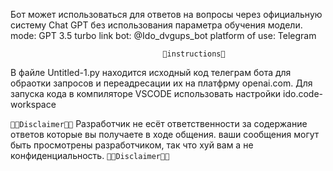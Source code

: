 Бот может использоваться для ответов на вопросы через официальную систему Chat GPT без использования параметра обучения модели. 
mode: GPT 3.5 turbo
link bot: @Ido_dvgups_bot 
platform of use: Telegram



                                      🤍instructions🤍
В файле Untitled-1.py находится исходный код телеграм бота для обраотки запросов и переадресации их на платфрму openai.com.
Для запуска кода в компиляторе VSCODE использовать настройки ido.code-workspace 


`🖕🏻Disclaimer🖕🏻`
Разработчик не есёт ответственности за содержание ответов которые вы получаете в ходе общения. ваши сообщения могут быть просмотрены разработчиком, так что хуй вам а не конфиденциальность.
                                        `🖕🏻Disclaimer🖕🏻`
